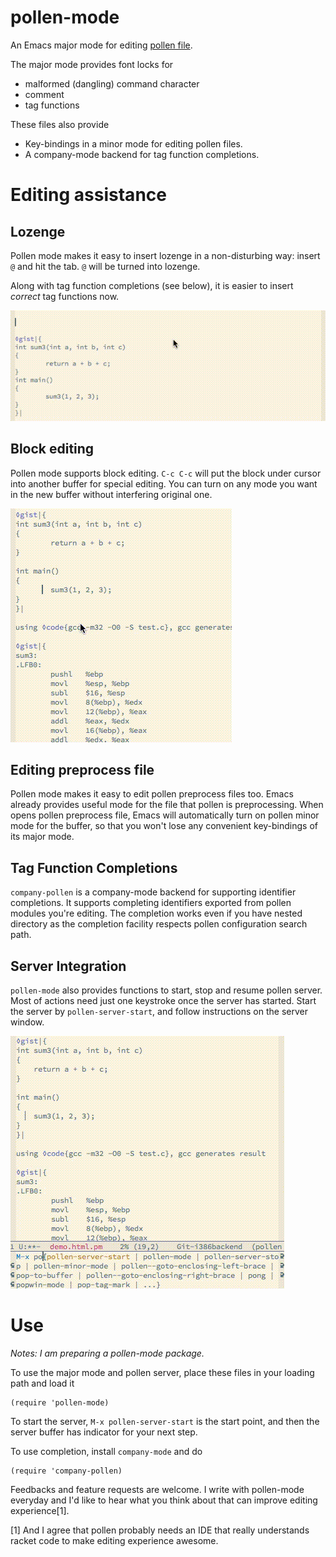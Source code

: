 # pollen-mode

An Emacs major mode for editing [pollen file](http://docs.racket-lang.org/pollen/).

The major mode provides font locks for

- malformed (dangling) command character
- comment
- tag functions

These files also provide

- Key-bindings in a minor mode for editing pollen files.
- A company-mode backend for tag function completions.

# Editing assistance

## Lozenge

Pollen mode makes it easy to insert lozenge in a non-disturbing way:
insert `@` and hit the tab. `@` will be turned into lozenge.

Along with tag function completions (see below), it is easier to
insert *correct* tag functions now.

![Lozenge tag completion](./images/lozenge-tag-completions.gif?raw=true "Lozenge tag completion")

## Block editing

Pollen mode supports block editing. `C-c C-c` will put the block under
cursor into another buffer for special editing. You can turn on any
mode you want in the new buffer without interfering original one.

![Block Editing](./images/block-editing.gif?raw=true "Block Editing")

## Editing preprocess file

Pollen mode makes it easy to edit pollen preprocess files too. Emacs
already provides useful mode for the file that pollen is
preprocessing. When opens pollen preprocess file, Emacs will
automatically turn on pollen minor mode for the buffer, so that you
won't lose any convenient key-bindings of its major mode.

## Tag Function Completions

`company-pollen` is a company-mode backend for supporting identifier
completions. It supports completing identifiers exported from pollen
modules you're editing. The completion works even if you have nested
directory as the completion facility respects pollen configuration
search path.

## Server Integration

`pollen-mode` also provides functions to start, stop and resume pollen
server. Most of actions need just one keystroke once the server has
started. Start the server by `pollen-server-start`, and follow
instructions on the server window.

![Pollen Server](./images/pollen-server.gif?raw=true "Pollen Server")

# Use

*Notes: I am preparing a pollen-mode package.*

To use the major mode and pollen server, place these files in your
loading path and load it

```
(require 'pollen-mode)
```

To start the server, `M-x pollen-server-start` is the start point, and
then the server buffer has indicator for your next step.

To use completion, install `company-mode` and do

```
(require 'company-pollen)
```

Feedbacks and feature requests are welcome. I write with pollen-mode
everyday and I'd like to hear what you think about that can improve
editing experience[1].

[1] And I agree that pollen probably needs an IDE that really
understands racket code to make editing experience awesome.
